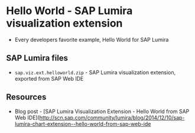 Hello World - SAP Lumira visualization extension
=================================================
 * Every developers favorite example, Hello World for SAP Lumira

SAP Lumira files
-----------
* `sap.viz.ext.helloworld.zip` - SAP Lumira visualization extension, exported from SAP Web IDE


Resources
-----------
* Blog post - [SAP Lumira Visualization Extension - Hello World from SAP Web IDE](http://scn.sap.com/community/lumira/blog/2014/12/10/sap-lumira-chart-extension--hello-world-from-sap-web-ide
